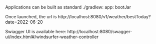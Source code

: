Applications can be built as standard ./gradlew: app: bootJar

Once launched, the url is http://localhost:8080/v1/weather/bestToday?date=2022-06-20

Swiagger UI is available here: http://localhost:8080/swagger-ui/index.html#/windsurfer-weather-controller